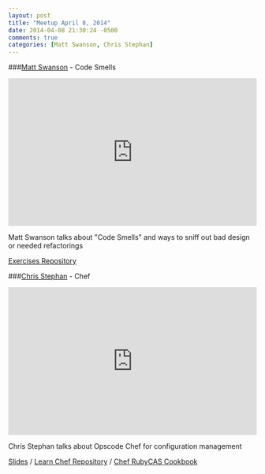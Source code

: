 ```yaml
---
layout: post
title: "Meetup April 8, 2014"
date: 2014-04-08 21:30:24 -0500
comments: true
categories: [Matt Swanson, Chris Stephan]
---
```


###[Matt Swanson](https://twitter.com/_swanson) - Code Smells
<iframe width="100%" height="300" src="https://www.youtube.com/embed/mkH97J9v8GM" frameborder="0" allowfullscreen></iframe>

Matt Swanson talks about "Code Smells" and ways to sniff out bad design or needed refactorings

[Exercises Repository](https://github.com/swanson/code-smell-refactoring)


###[Chris Stephan](http://twitter.com/endozemedia) - Chef
<iframe width="100%" height="300" src="https://www.youtube.com/embed/3ms-uzeX0vI" frameborder="0" allowfullscreen></iframe>

Chris Stephan talks about Opscode Chef for configuration management

[Slides](https://speakerdeck.com/endoze/chef-presentation) /
[Learn Chef Repository](https://github.com/endoze/learn-chef) /
[Chef RubyCAS Cookbook](https://github.com/sqm/cookbook-rubycas)
